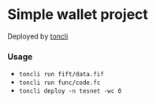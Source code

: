 # Simple wallet project

Deployed by [toncli](https://github.com/disintar/toncli)

### Usage

- `toncli run fift/data.fif`
- `toncli run func/code.fc`
- `toncli deploy -n tesnet -wc 0`